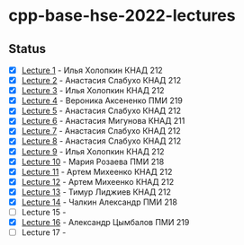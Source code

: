 # cpp-base-hse-2022-lectures

## Status
- [x] [Lecture 1](Lecture%201.md) - Илья Холопкин КНАД 212
- [x] [Lecture 2](Lecture%202.md) - Анастасия Слабухо КНАД 212
- [x] [Lecture 3](Lecture%203.md) - Илья Холопкин КНАД 212
- [x] [Lecture 4](Lecture%204.md) - Вероника Аксененко ПМИ 219
- [x] [Lecture 5](Lecture%205.md) - Анастасия Слабухо КНАД 212
- [x] [Lecture 6](Lecture%206.md) - Анастасия Мигунова КНАД 211
- [x] [Lecture 7](Lecture%207.md) - Анастасия Слабухо КНАД 212
- [x] [Lecture 8](Lecture%208.md) - Анастасия Слабухо КНАД 212
- [x] [Lecture 9](Lecture%209.md) - Илья Холопкин КНАД 212
- [x] [Lecture 10](Lecture%2010.md) - Мария Розаева ПМИ 218
- [x] [Lecture 11](Lecture%2011.md) - Артем Михеенко КНАД 212
- [x] [Lecture 12](Lecture%2012.md) - Артем Михеенко КНАД 212
- [x] [Lecture 13](Lecture%2013.md) - Тимур Лиджиев КНАД 212
- [x] [Lecture 14](Lecture%2014.md) - Чалкин Александр ПМИ 218
- [ ] Lecture 15 -
- [x] [Lecture 16](Lecture%2016.md) - Александр Цымбалов ПМИ 219
- [ ] Lecture 17 -
